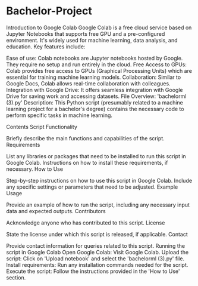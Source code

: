 # Bachelor-Project

Introduction to Google Colab
Google Colab is a free cloud service based on Jupyter Notebooks that supports free GPU and a pre-configured environment. It's widely used for machine learning, data analysis, and education. Key features include:

Ease of use: Colab notebooks are Jupyter notebooks hosted by Google. They require no setup and run entirely in the cloud.
Free Access to GPUs: Colab provides free access to GPUs (Graphical Processing Units) which are essential for training machine learning models.
Collaboration: Similar to Google Docs, Colab allows real-time collaboration with colleagues.
Integration with Google Drive: It offers seamless integration with Google Drive for saving work and accessing datasets.
File Overview: 'bachelorml (3).py'
Description: This Python script (presumably related to a machine learning project for a bachelor's degree) contains the necessary code to perform specific tasks in machine learning.

Contents
Script Functionality

Briefly describe the main functions and capabilities of the script.
Requirements

List any libraries or packages that need to be installed to run this script in Google Colab.
Instructions on how to install these requirements, if necessary.
How to Use

Step-by-step instructions on how to use this script in Google Colab.
Include any specific settings or parameters that need to be adjusted.
Example Usage

Provide an example of how to run the script, including any necessary input data and expected outputs.
Contributors

Acknowledge anyone who has contributed to this script.
License

State the license under which this script is released, if applicable.
Contact

Provide contact information for queries related to this script.
Running the script in Google Colab
Open Google Colab: Visit Google Colab.
Upload the script: Click on 'Upload notebook' and select the 'bachelorml (3).py' file.
Install requirements: Run any installation commands needed for the script.
Execute the script: Follow the instructions provided in the 'How to Use' section.
